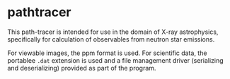 # pathtracer
This path-tracer is intended for use in the domain of X-ray astrophysics,
specifically for calculation of observables from neutron star emissions.

For viewable images, the ppm format is used.
For scientific data, the portablee `.dat` extension is used and
a file management driver (serializing and deserializing) 
provided as part of the program.
